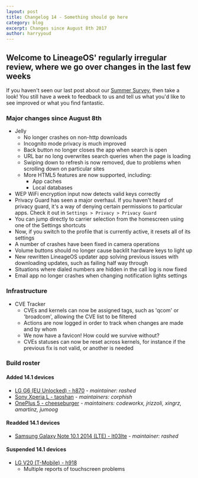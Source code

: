 ```yaml
---
layout: post
title: Changelog 14 - Something should go here
category: blog
excerpt: Changes since August 8th 2017
author: harryyoud
---
```


## Welcome to LineageOS' regularly irregular review, where we go over changes in the last few weeks

If you haven't seen our last post about our [Summer Survey](https://www.lineageos.org/Summer-Survey/), then take a look! You still have a week to feedback to us and tell us what you'd like to see improved or what you find fantastic.

### Major changes since August 8th

* Jelly
  * No longer crashes on non-http downloads
  * Incognito mode privacy is much improved
  * Back button no longer closes the app when search is open
  * URL bar no long overwrites search queries when the page is loading
  * Swiping down to refresh is now removed, due to problems when scrolling down on particular sites
  * More HTML5 features are now supported, including:
    * App caches
    * Local databases
* WEP WiFi encryption input now detects valid keys correctly
* Privacy Guard has seen a major overhaul. If you haven't heard of privacy guard, it's a way of denying certain permissions to particular apps. Check it out in `Settings > Privacy > Privacy Guard`
* You can jump directly to carrier selection from the homescreen using one of the Settings shortcuts
* Now, if you switch to the profile that is currently active, it resets all of its settings
* A number of crashes have been fixed in camera operations
* Volume buttons should no longer cause backlit hardware keys to light up
* New rewritten LineageOS updater app solving previous issues with downloading updates, such as failing half way through
* Situations where dialed numbers are hidden in the call log is now fixed
* Email app no longer crashes when changing notification lights settings

### Infrastructure

* CVE Tracker
  * CVEs and kernels can now be assigned tags, such as 'qcom' or 'broadcom', allowing the CVE list to be filtered
  * Actions are now logged in order to track when changes are made and by whom
  * We now have a favicon! How could we survive without?
  * CVEs statuses can now be reset across kernels, for instance if the previous fix is not valid, or another is needed

### Build roster

#### Added 14.1 devices

* [LG G6 (EU Unlocked) - h870](https://wiki.lineageos.org/devices/h870) - _maintainer: rashed_
* [Sony Xperia L - taoshan](https://wiki.lineageos.org/devices/taoshan) - _maintainers: corphish_
* [OnePlus 5 - cheeseburger](https://wiki.lineageos.org/devices/cheeseburger) - _maintainers: codeworkx, jrizzoli, xingrz, amartinz, jumoog_

#### Readded 14.1 devices

* [Samsung Galaxy Note 10.1 2014 (LTE) - lt03lte](https://wiki.lineageos.org/devices/lt03lte) - _maintainer: rashed_

#### Suspended 14.1 devices

* [LG V20 (T-Mobile) - h918](https://wiki.lineageos.org/devices/h918)
  * Multiple reports of touchscreen problems
